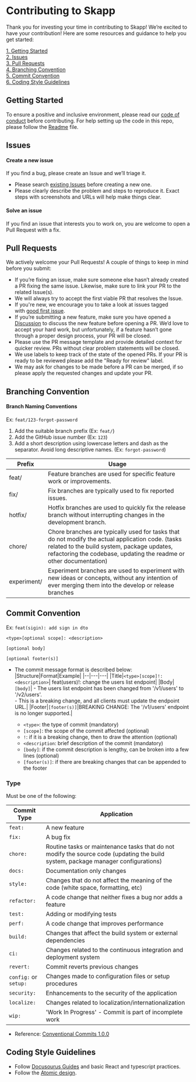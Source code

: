 # Contributing to Skapp

Thank you for investing your time in contributing to Skapp! We’re excited to have your contribution! Here are some resources and guidance to help you get started:

[1. Getting Started](#getting-started)\
[2. Issues](#issues)\
[3. Pull Requests](#pull-requests)\
[4. Branching Convention](#branching-convention)\
[5. Commit Convention](#commit-convention)\
[6. Coding Style Guidelines](#coding-style-guidelines)

## Getting Started

To ensure a positive and inclusive environment, please read our [code of conduct](https://github.com/SkappHQ/skapp-docs/blob/main/CODE_OF_CONDUCT.md) before contributing. For help setting up the code in this repo, please follow the [Readme](https://github.com/SkappHQ/skapp-docs/blob/main/README.md) file.

## Issues

#### Create a new issue
If you find a bug, please create an Issue and we’ll triage it.

- Please search [existing Issues](https://github.com/SkappHQ/skapp-docs/issues) before creating a new one.
- Please clearly describe the problem and steps to reproduce it. Exact steps with screenshots and URLs will help make things clear.

#### Solve an issue

If you find an issue that interests you to work on, you are welcome to open a Pull Request with a fix.

## Pull Requests

We actively welcome your Pull Requests! A couple of things to keep in mind before you submit:

- If you’re fixing an issue, make sure someone else hasn’t already created a PR fixing the same issue. Likewise, make sure to link your PR to the related Issue(s).
- We will always try to accept the first viable PR that resolves the Issue.
- If you're new, we encourage you to take a look at issues tagged with [good first issue](https://github.com/SkappHQ/skapp-docs/issues?q=is%3Aissue+is%3Aopen+label%3A%22good+first+issue%22).
- If you’re submitting a new feature, make sure you have opened a [Discussion](https://github.com/orgs/SkappHQ/discussions) to discuss the new feature before opening a PR. We’d love to accept your hard work, but unfortunately, if a feature hasn’t gone through a proper design process, your PR will be closed.
- Please use the PR message template and provide detailed context for quicker review. PRs without clear problem statements will be closed.
- We use labels to keep track of the state of the opened PRs. If your PR is ready to be reviewed please add the "Ready for review" label.
- We may ask for changes to be made before a PR can be merged, if so please apply the requested changes and update your PR.

## Branching Convention

#### Branch Naming Conventions

Ex: `feat/123-forgot-password`

1. Add the suitable branch prefix (Ex: `feat/`)
2. Add the GitHub issue number (Ex: `123`)
3. Add a short description using lowercase letters and dash as the separator. Avoid long descriptive names. (Ex: `forgot-password`)

| Prefix      | Usage                                                                                                                                                                                                                  |
| ----------- | ---------------------------------------------------------------------------------------------------------------------------------------------------------------------------------------------------------------------- |
| feat/       | Feature branches are used for specific feature work or improvements.                                               |
| fix/        | Fix branches are typically used to fix reported issues.                                                                                                                                                                |
| hotfix/     | Hotfix branches are used to quickly fix the release branch without interrupting changes in the development branch.                                                                                                     |
| chore/      | Chore branches are typically used for tasks that do not modify the actual application code. (tasks related to the build system, package updates, refactoring the codebase, updating the readme or other documentation) |
| experiment/ | Experiment branches are used to experiment with new ideas or concepts, without any intention of ever merging them into the develop or release branches                                                                 |



## Commit Convention

Ex: `feat(sigin): add sign in dto`

```
<type>[optional scope]: <description>

[optional body]

[optional footer(s)]
```
- The commit message format is described below:
  |Structure|Format|Example|
  |--|---|---|
  |Title|`<type>[scope]!: <description>`| feat(users)!: change the users list endpoint|
  |Body|`[body]`| - The users list endpoint has been changed from '/v1/users' to '/v2/users'. <br> - This is a breaking change, and all clients must update the endpoint URL.|
  |Footer|`[footer(s)]`|BREAKING CHANGE: The '/v1/users' endpoint is no longer supported.|

  - `<type>`: the type of commit (mandatory)
  - `[scope]`: the scope of the commit affected (optional)
  - `!`: if it is a breaking change, then to draw the attention (optional)
  - `<description`: brief description of the commit (mandatory)
  - `[body]`: if the commit description is lengthy, can be broken into a few lines (optional)
  - `[footer(s)]`: if there are breaking changes that can be appended to the footer

### Type

Must be one of the following:

|Commit Type|Application|
|--|--|
|`feat:`|A new feature|
|`fix:` |A bug fix|
|`chore:`|Routine tasks or maintenance tasks that do not modify the source code (updating the build system, package manager configurations)|
|`docs:`|Documentation only changes|
|`style:`| Changes that do not affect the meaning of the code (white space, formatting, etc)|
|`refactor:`|A code change that neither fixes a bug nor adds a feature|
|`test:`|Adding or modifying tests|
|`perf:`|A code change that improves performance|
|`build:`|Changes that affect the build system or external dependencies|
|`ci:`|Changes related to the continuous integration and deployment system|
|`revert:`| Commit reverts previous changes|
|`config:` or `setup:`| Changes made to configuration files or setup procedures|
|`security:`| Enhancements to the security of the application|
|`localize:`| Changes related to localization/internationalization|
|`wip:`| 'Work In Progress' - Commit is part of incomplete work|

- Reference: [Conventional Commits 1.0.0](https://www.conventionalcommits.org/en/v1.0.0)

## Coding Style Guidelines
- Follow [Docusourus Guides](https://docusaurus.io/docs/category/guides) and basic React and typescript practices.
- Follow the [Atomic design](https://atomicdesign.bradfrost.com/).

